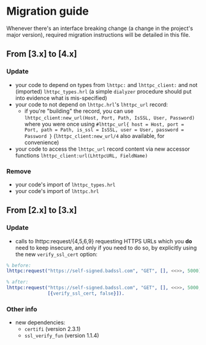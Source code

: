 # Migration guide

Whenever there's an interface breaking change (a change in the project's major version),
required migration instructions will be detailed in this file.

## From [3.x] to [4.x]

### Update

- your code to depend on types from `lhttpc:` and `lhttpc_client:` and not (imported)
`lhttpc_types.hrl` (a simple `dialyzer` procedure should put into evidence what is mis-specified)
- your code to not depend on `lhttpc.hrl`'s `lhttpc_url` record:
  - if you're "building" the record, you can use
`lhttpc_client:new_url(Host, Port, Path, IsSSL, User, Password)` where you were once using
`#lhttpc_url{ host = Host,
              port = Port,
              path = Path,
              is_ssl = IsSSL,
              user = User,
              password = Password }`
(`lhttpc_client:new_url/4` also available, for convenience)
- your code to access the `lhttpc_url` record content via new accessor functions
`lhttpc_client:url(LhttpcURL, FieldName)`

### Remove

- your code's import of `lhttpc_types.hrl`
- your code's import of `lhttpc.hrl`

## From [2.x] to [3.x]

### Update

- calls to lhttpc:request/{4,5,6,9} requesting HTTPS URLs which you **do** need to keep
  insecure, and only if you need to do so, by explicitly using the new `verify_ssl_cert` option:

```erlang
% before:
lhttpc:request("https://self-signed.badssl.com", "GET", [], <<>>, 5000).

% after:
lhttpc:request("https://self-signed.badssl.com", "GET", [], <<>>, 5000,
               [{verify_ssl_cert, false}]).
```

### Other info

- new dependencies:
  - `certifi` (version 2.3.1)
  - `ssl_verify_fun` (version 1.1.4)
